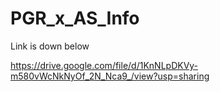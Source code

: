 # PGR_x_AS_Info

Link is down below


https://drive.google.com/file/d/1KnNLpDKVy-m580vWcNkNyOf_2N_Nca9_/view?usp=sharing

